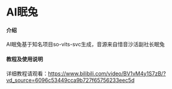 # AI眠兔

#### 介绍
AI眠兔基于知名项目so-vits-svc生成，音源来自惜音沙活副社长眠兔

#### 教程及使用说明

详细教程请观看：https://www.bilibili.com/video/BV1vM4y1S7zB/?vd_source=6096c53449cca9b727f65756233eec5d
